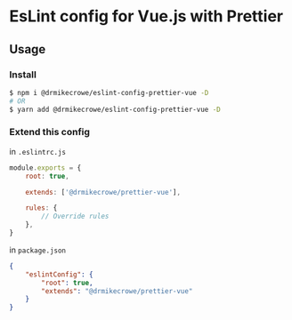 # EsLint config for Vue.js with Prettier

## Usage

### Install

```bash
$ npm i @drmikecrowe/eslint-config-prettier-vue -D
# OR
$ yarn add @drmikecrowe/eslint-config-prettier-vue -D
```

### Extend this config

in `.eslintrc.js`

```js
module.exports = {
    root: true,

    extends: ['@drmikecrowe/prettier-vue'],

    rules: {
        // Override rules
    },
}
```

in `package.json`

```json
{
    "eslintConfig": {
        "root": true,
        "extends": "@drmikecrowe/prettier-vue"
    }
}
```
